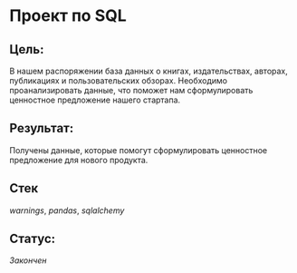# Проект по SQL

  ## Цель:
  В нашем распоряжении база данных о книгах, издательствах, авторах, публикациях и пользовательских обзорах.
  Необходимо проанализировать данные, что поможет нам сформулировать ценностное предложение нашего стартапа.
  ## Результат:
  Получены данные, которые помогут сформулировать ценностное предложение для нового продукта.
  
  ## Стек
  _warnings_, _pandas_, _sqlalchemy_
  ## Статус: 
  _Закончен_
